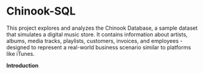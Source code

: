 # Chinook-SQL
This project explores and analyzes the Chinook Database, a sample dataset that simulates a digital music store. It contains information about artists, albums, media tracks, playlists, customers, invoices, and employees - designed to represent a real-world business scenario similar to platforms like iTunes.

**Introduction**

